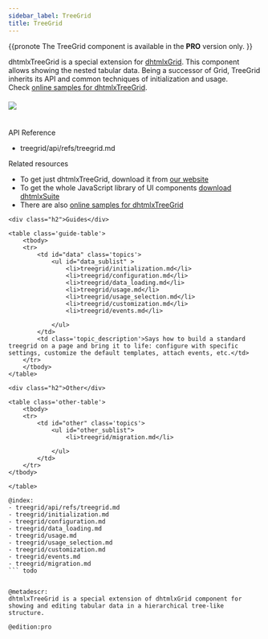 ```yaml
---
sidebar_label: TreeGrid
title: TreeGrid
---          
```




{{pronote
The TreeGrid component is available in the **PRO** version only.
}}


dhtmlxTreeGrid is a special extension for [dhtmlxGrid](grid/index.md). This component allows showing the nested tabular data. Being a successor of Grid, TreeGrid inherits its API and common techniques of initialization and
usage. <br/> Check [online samples for dhtmlxTreeGrid](https://docs.dhtmlx.com/suite/samples/treegrid/).


<img style="margin: 20px auto 20px auto;display: block;" src='treegrid/treegrid_front.png'/>

<br/>

<div class="h2">API Reference</div>

- treegrid/api/refs/treegrid.md


<div class="h2">Related resources</div>

- To get just dhtmlxTreeGrid, download it from [our website](https://dhtmlx.com/docs/products/dhtmlxTreeGrid/download.shtml)
- To get the whole JavaScript library of UI components [download dhtmlxSuite](https://dhtmlx.com/docs/products/dhtmlxSuite/download.shtml)          
- There are also [online samples for dhtmlxTreeGrid](https://docs.dhtmlx.com/suite/samples/treegrid/)  

``` todo
<div class="h2">Guides</div>

<table class='guide-table'>
	<tbody>
	<tr>
		<td id="data" class='topics'>
		    <ul id="data_sublist" >
            	<li>treegrid/initialization.md</li>
                <li>treegrid/configuration.md</li>
                <li>treegrid/data_loading.md</li>
                <li>treegrid/usage.md</li>
                <li>treegrid/usage_selection.md</li>
                <li>treegrid/customization.md</li>
                <li>treegrid/events.md</li>
                   
            </ul>
        </td>
		<td class='topic_description'>Says how to build a standard treegrid on a page and bring it to life: configure with specific settings, customize the default templates, attach events, etc.</td>
	</tr>
   	</tbody>
</table>

<div class="h2">Other</div>

<table class='other-table'>
	<tbody>
    <tr>
        <td id="other" class='topics'>            
            <ul id="other_sublist">
                <li>treegrid/migration.md</li>

            </ul>
        </td>
    </tr>           
</tbody>

</table>

@index:
- treegrid/api/refs/treegrid.md
- treegrid/initialization.md
- treegrid/configuration.md
- treegrid/data_loading.md
- treegrid/usage.md
- treegrid/usage_selection.md
- treegrid/customization.md
- treegrid/events.md
- treegrid/migration.md
``` todo


@metadescr:
dhtmlxTreeGrid is a special extension of dhtmlxGrid component for showing and editing tabular data in a hierarchical tree-like structure.

@edition:pro
